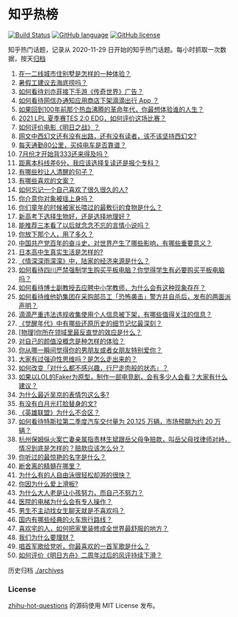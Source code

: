 # 知乎热榜
[![Build Status](https://github.com/ToWeLong/zhihu-hot-questions/workflows/CI/badge.svg)](https://github.com/ToWeLong/zhihu-hot-questions/actions)
[![GitHub language](https://img.shields.io/badge/language-golang-orange.svg)](https://golang.org/)
[![GitHub license](https://img.shields.io/github/license/ToWeLong/zhihu-hot-questions)](https://github.com/ToWeLong/zhihu-hot-questions/blob/main/LICENSE)

知乎热门话题，记录从 2020-11-29 日开始的知乎热门话题。每小时抓取一次数据，按天[归档](./archives)

<!-- BEGIN -->

1. [在一二线城市住别墅是怎样的一种体验？](https://www.zhihu.com/question/350485995)
1. [暑假工建议去海底捞吗？](https://www.zhihu.com/question/398756321)
1. [如何看待刘亦菲接下手游《传奇世界》广告？](https://www.zhihu.com/question/469422532)
1. [如何看待网信办通知应用商店下架滴滴出行 App ？](https://www.zhihu.com/question/470015739)
1. [如果回到100年前那个热血沸腾的革命年代，你最想体验谁的人生？](https://www.zhihu.com/question/460118166)
1. [2021 LPL 夏季赛TES 2:0 EDG，如何评价这场比赛？](https://www.zhihu.com/question/469986525)
1. [如何评价电影《明日之战》？](https://www.zhihu.com/question/469466765)
1. [网文中西幻文还有没有出路，还有没有读者，该不该坚持西幻文?](https://www.zhihu.com/question/469646044)
1. [每天通勤80公里，买纯电车是否靠谱？](https://www.zhihu.com/question/468510743)
1. [7月份才开始背333还来得及吗？](https://www.zhihu.com/question/405506994)
1. [距离本科线差6分，我应该选择复读还是报个专科？](https://www.zhihu.com/question/467517153)
1. [有哪些秒让人清醒的句子？](https://www.zhihu.com/question/464766380)
1. [有哪些喜欢的文案？](https://www.zhihu.com/question/460143596)
1. [如何忘记一个自己喜欢了很久很久的人?](https://www.zhihu.com/question/468233405)
1. [你介意你对象被瑶上身吗？](https://www.zhihu.com/question/429956758)
1. [你们童年的时候被家长喂过的最敷衍的食物是什么？](https://www.zhihu.com/question/462844792)
1. [新高考下选择生物好，还是选择地理好？](https://www.zhihu.com/question/463643144)
1. [能推荐三本看了以后就念念不忘的言情小说吗？](https://www.zhihu.com/question/420713607)
1. [你放下那个人，用了多久？](https://www.zhihu.com/question/459105986)
1. [中国共产党百年的奋斗史，对世界产生了哪些影响，有哪些重要意义？](https://www.zhihu.com/question/469274581)
1. [日本高中生真实生活是怎样的?](https://www.zhihu.com/question/358652855)
1. [《情深深雨濛濛》中，陆家的经济来源是什么？](https://www.zhihu.com/question/54479741)
1. [如何看待四川严禁强制学生购买平板电脑？你觉得学生有必要购买平板电脑吗？](https://www.zhihu.com/question/469907647)
1. [如何看待博士副教授去应聘中小学教师，为什么会有这种现象存在？](https://www.zhihu.com/question/469006927)
1. [如何看待维他奶集团在采购部员工「恐怖袭击」警方并自杀后，发布的两面派声明？](https://www.zhihu.com/question/469732478)
1. [滴滴严重违法违规收集使用个人信息被下架，有哪些值得关注的信息？](https://www.zhihu.com/question/470016029)
1. [《觉醒年代》中有哪些还原历史的细节记忆最深刻？](https://www.zhihu.com/question/451486276)
1. [[物理]你所在领域里最反直觉的效应是什么？](https://www.zhihu.com/question/466498607)
1. [对自己的颜值没概念是种怎样的体验？](https://www.zhihu.com/question/309262006)
1. [你从哪一瞬间觉得你的男朋友或者女朋友特别爱你？](https://www.zhihu.com/question/310415598)
1. [大家有过强迫性思维吗？是怎么走出来的？](https://www.zhihu.com/question/400662217)
1. [如何改变「对什么都不感兴趣，行尸走肉般的状态」？](https://www.zhihu.com/question/31249796)
1. [如果以LOL的Faker为原型，制作一部电竞剧，会有多少人会看？大家有什么建议？](https://www.zhihu.com/question/467272877)
1. [为什么最近吴京的表情包这么多?](https://www.zhihu.com/question/459051105)
1. [有没有白月光打脸替身的文?](https://www.zhihu.com/question/459071698)
1. [《英雄联盟》为什么不合区？](https://www.zhihu.com/question/352153885)
1. [如何看待特斯拉第二季度汽车交付量为 20.125 万辆，市场预期为约 20 万辆？](https://www.zhihu.com/question/469602719)
1. [杭州保姆纵火案亡妻亲属指责林生斌跟岳父母争赔款，叫岳父母找律师对峙，情况到底是怎样的？赔款应该怎么分？](https://www.zhihu.com/question/469306984)
1. [你听过的最惊艳的名字是什么？](https://www.zhihu.com/question/265694919)
1. [断舍离的精髓在哪里？](https://www.zhihu.com/question/25044125)
1. [为什么有的人自由泳很轻松却游的很快？](https://www.zhihu.com/question/368523197)
1. [你因为什么爱上滑板?](https://www.zhihu.com/question/435394228)
1. [为什么大人老是让小孩努力，而自己不努力？](https://www.zhihu.com/question/465729487)
1. [医院的电梯为什么会有专人操作？](https://www.zhihu.com/question/275348817)
1. [男生不主动找女生聊天就是不喜欢吗？](https://www.zhihu.com/question/428269881)
1. [国内有哪些经典的火车旅行路线？](https://www.zhihu.com/question/469093965)
1. [喜欢宅的人，如何把家里装修成全世界最舒服的地方？](https://www.zhihu.com/question/35781319)
1. [我们为什么要理财？](https://www.zhihu.com/question/24177177)
1. [唱首军歌给党听，你最喜欢的一首军歌是什么？](https://www.zhihu.com/question/469697834)
1. [如何评价《明日方舟》二周年过后的风评持续下滑？](https://www.zhihu.com/question/469788139)

<!-- END -->

历史归档 [./archives](./archives)


### License
[zhihu-hot-questions](https://github.com/towelong/zhihu-hot-questions) 的源码使用 MIT License 发布。